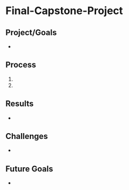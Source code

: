 # Final-Capstone-Project

## Project/Goals

- 

## Process

1. 
2. 

## Results

- 

## Challenges 

- 

## Future Goals

- 


